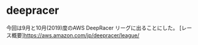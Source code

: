 # deepracer

今回は9月と10月(2019)度のAWS DeepRacer リーグに出ることにした。
[レース概要]https://aws.amazon.com/jp/deepracer/league/
